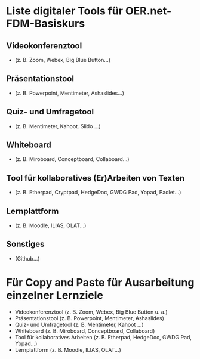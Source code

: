 # Liste digitaler Tools für OER.net-FDM-Basiskurs

## Videokonferenztool 
* (z. B. Zoom, Webex, Big Blue Button...)
## Präsentationstool
* (z. B. Powerpoint, Mentimeter, Ashaslides...)
## Quiz- und Umfragetool 
* (z. B. Mentimeter, Kahoot. Slido ...)
## Whiteboard
* (z. B. Miroboard, Conceptboard, Collaboard...)
## Tool für kollaboratives (Er)Arbeiten von Texten 
* (z. B. Etherpad, Cryptpad, HedgeDoc, GWDG Pad, Yopad, Padlet...)
## Lernplattform
* (z. B. Moodle, ILIAS, OLAT...)
## Sonstiges
* (Github...)


# Für Copy and Paste für Ausarbeitung einzelner Lernziele
* Videokonferenztool (z. B. Zoom, Webex, Big Blue Button u. a.)
* Präsentationstool (z. B. Powerpoint, Mentimeter, Ashaslides)
* Quiz- und Umfragetool (z. B. Mentimeter, Kahoot ...)
* Whiteboard (z. B. Miroboard, Conceptboard, Collaboard)
* Tool für kollaboratives Arbeiten (z. B. Etherpad, HedgeDoc, GWDG Pad, Yopad...)
* Lernplattform (z. B. Moodle, ILIAS, OLAT...)
